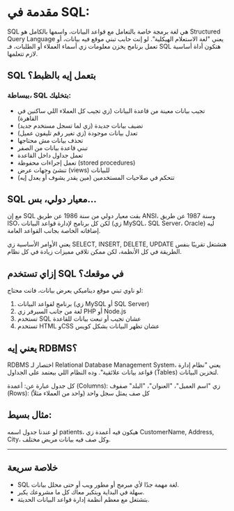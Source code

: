 # مقدمة في SQL: 

SQL هي لغة برمجة خاصة بالتعامل مع قواعد البيانات، واسمها بالكامل هو Structured Query Language يعني "لغة الاستعلام الهيكلية". لو إنت حابب تبني موقع فيه بيانات، أو تعمل برنامج يخزن معلومات زي أسماء العملاء أو الطلبات، فـ SQL هتكون أداة أساسية لازم تتعلمها.

## SQL بتعمل إيه بالظبط؟

### ببساطة، SQL بتخليك:
- تجيب بيانات معينة من قاعدة البيانات (زي تجيب كل العملاء اللي ساكنين في القاهرة)
- تضيف بيانات جديدة (زي لما تسجل مستخدم جديد)
- تعدل بيانات موجودة (زي تغير رقم تليفون عميل)
- تحذف بيانات مش محتاجها
- تبني قاعدة بيانات من الصفر
- تعمل جداول داخل القاعدة
- تعمل إجراءات محفوظة (stored procedures)
- تنشئ وجهات عرض (views) للبيانات
- تتحكم في صلاحيات المستخدمين (مين يقدر يشوف أو يعدل إيه)


## SQL معيار دولي، بس...
مع إن SQL بقت معيار دولي من سنة 1986 عن طريق ANSI، وسنة 1987 عن طريق ISO، لكن كل برنامج لإدارة قواعد البيانات (زي MySQL، SQL Server، Oracle) ليه إضافاته الخاصة بجانب القواعد العامة.

يعني الأوامر الأساسية زي SELECT, INSERT, DELETE, UPDATE هتشتغل تقريبًا بنفس الطريقة في كل الأنظمة، لكن ممكن تلاقي مميزات زيادة في كل نظام.

## إزاي تستخدم SQL في موقعك؟
لو ناوي تبني موقع ديناميكي يعرض بيانات، فانت محتاج:
1. برنامج لقواعد البيانات (زي MySQL أو SQL Server)
2. لغة من جانب السيرفر زي PHP أو Node.js
3. تستخدم SQL عشان تجيب أو تبعت بيانات للقاعدة
4. تستخدم HTML وCSS عشان تظهر البيانات بشكل كويس



## يعني إيه RDBMS؟
RDBMS اختصار لـ Relational Database Management System، يعني "نظام إدارة قواعد بيانات علائقية". وده النظام اللي بيعتمد على الجداول (Tables) لتخزين البيانات.

كل جدول عبارة عن:
أعمدة (Columns): زي "اسم العميل"، "العنوان"، "البلد"
صفوف (Rows): كل صف يمثل سجل واحد (واحد من العملاء مثلاً)


## مثال بسيط:
لو عندنا جدول اسمه patients، هيكون فيه أعمدة زي CustomerName, Address, City، وكل صف فيه بيانات مريض مختلف.


---
## خلاصة سريعة 
- SQL لغة مهمة جدًا لأي مبرمج أو مطور ويب أو حتى محلل بيانات.
- سهلة في البداية وبتكبر معاك كل ما مشروعك يكبر.
- بتشتغل مع معظم أنظمة إدارة قواعد البيانات الحديثة.
